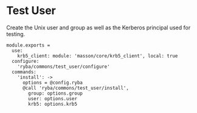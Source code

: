 
# Test User

Create the Unix user and group as well as the Kerberos principal used for 
testing.

    module.exports =
      use:
        krb5_client: module: 'masson/core/krb5_client', local: true
      configure:
        'ryba/commons/test_user/configure'
      commands:
        'install': ->
          options = @config.ryba
          @call 'ryba/commons/test_user/install',
            group: options.group
            user: options.user
            krb5: options.krb5
